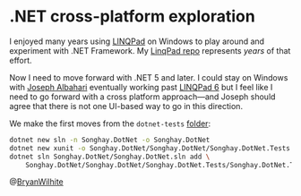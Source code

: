 # .NET cross-platform exploration

I enjoyed many years using [LINQPad](https://www.linqpad.net/) on Windows to play around and experiment with .NET Framework. My [LinqPad repo](https://github.com/BryanWilhite/linqPad/) represents _years_ of that effort.

Now I need to move forward with .NET 5 and later. I could stay on Windows with [Joseph Albahari](http://www.albahari.com/) eventually working past [LINQPad 6](https://www.linqpad.net/LINQPad6.aspx) but I feel like I need to go forward with a cross platform approach—and Joseph should agree that there is not one UI-based way to go in this direction.

We make the first moves from the `dotnet-tests` [folder](../dotnet-tests):

```bash
dotnet new sln -n Songhay.DotNet -o Songhay.DotNet
dotnet new xunit -o Songhay.DotNet/Songhay.DotNet/Songhay.DotNet.Tests
dotnet sln Songhay.DotNet/Songhay.DotNet.sln add \
    Songhay.DotNet/Songhay.DotNet/Songhay.DotNet.Tests/Songhay.DotNet.Tests.csproj
```

@[BryanWilhite](https://twitter.com/BryanWilhite)
